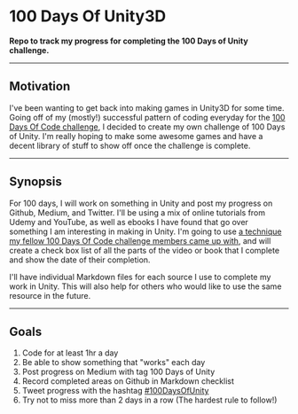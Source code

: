 # 100 Days Of Unity3D
**Repo to track my progress for completing the 100 Days of Unity challenge.**
___
## Motivation
I've been wanting to get back into making games in Unity3D for some time. Going off of my (mostly!) successful pattern of coding everyday for the [100 Days Of Code challenge](https://github.com/Kallaway/100-days-of-code), I decided to create my own challenge of 100 Days of Unity. I'm really hoping to make some awesome games and have a decent library of stuff to show off once the challenge is complete. 
___
## Synopsis
For 100 days, I will work on something in Unity and post my progress on Github, Medium, and Twitter. I'll be using a mix of online tutorials from Udemy and YouTube, as well as ebooks I have found that go over something I am interesting in making in Unity. I'm going to use [a technique my fellow 100 Days Of Code challenge members came up with](https://twitter.com/pilifdz/status/962853781036703744), and will create a check box list of all the parts of the video or book that I complete and show the date of their completion. 

I'll have individual Markdown files for each source I use to complete my work in Unity. This will also help for others who would like to use the same resource in the future. 
___
## Goals
1. Code for at least 1hr a day
2. Be able to show something that "works" each day
3. Post progress on Medium with tag 100 Days of Unity
4. Record completed areas on Github in Markdown checklist
5. Tweet progress with the hashtag [#100DaysOfUnity](https://twitter.com/search?q=%23100DaysOfUnity&src=typd)
6. Try not to miss more than 2 days in a row (The hardest rule to follow!)
